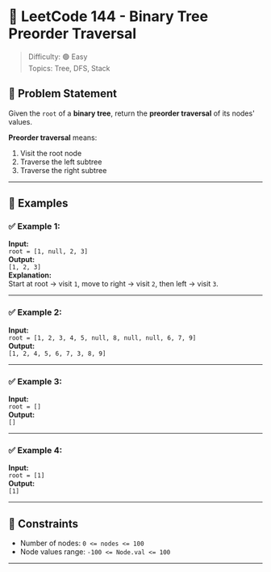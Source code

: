 # 🔢 LeetCode 144 - Binary Tree Preorder Traversal

> Difficulty: 🟢 Easy  
> Topics: Tree, DFS, Stack

## 📌 Problem Statement

Given the `root` of a **binary tree**, return the **preorder traversal** of its nodes' values.

**Preorder traversal** means:
1. Visit the root node
2. Traverse the left subtree
3. Traverse the right subtree

---

## 🧪 Examples

### ✅ Example 1:
**Input:**  
`root = [1, null, 2, 3]`  
**Output:**  
`[1, 2, 3]`  
**Explanation:**  
Start at root → visit `1`, move to right → visit `2`, then left → visit `3`.

---

### ✅ Example 2:
**Input:**  
`root = [1, 2, 3, 4, 5, null, 8, null, null, 6, 7, 9]`  
**Output:**  
`[1, 2, 4, 5, 6, 7, 3, 8, 9]`

---

### ✅ Example 3:
**Input:**  
`root = []`  
**Output:**  
`[]`

---

### ✅ Example 4:
**Input:**  
`root = [1]`  
**Output:**  
`[1]`

---

## 📏 Constraints

- Number of nodes: `0 <= nodes <= 100`
- Node values range: `-100 <= Node.val <= 100`

---